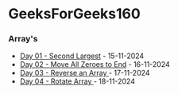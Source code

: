 # GeeksForGeeks160

### Array's

- [Day 01 - Second Largest](Day01/) - 15-11-2024
- [Day 02 - Move All Zeroes to End](Day02/) - 16-11-2024
- [Day 03 - Reverse an Array ](Day03/) - 17-11-2024
- [Day 04 - Rotate Array ](Day04/) - 18-11-2024

